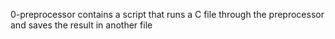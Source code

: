 0-preprocessor contains a script that runs a C file through the preprocessor and saves the result in another file
